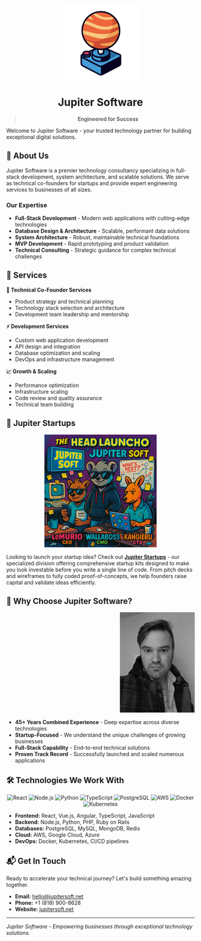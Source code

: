 <div align="center">
  <img src="../assets/images/jupiter-software-logo.png" alt="Jupiter Software" width="200" height="200">
  
  # Jupiter Software

  > **Engineered for Success**

</div>

Welcome to Jupiter Software - your trusted technology partner for building exceptional digital solutions.

## 🚀 About Us

Jupiter Software is a premier technology consultancy specializing in full-stack development, system architecture, and scalable solutions. We serve as technical co-founders for startups and provide expert engineering services to businesses of all sizes.

### Our Expertise

- **Full-Stack Development** - Modern web applications with cutting-edge technologies
- **Database Design & Architecture** - Scalable, performant data solutions
- **System Architecture** - Robust, maintainable technical foundations
- **MVP Development** - Rapid prototyping and product validation
- **Technical Consulting** - Strategic guidance for complex technical challenges

## 💼 Services

**🔧 Technical Co-Founder Services**

- Product strategy and technical planning
- Technology stack selection and architecture
- Development team leadership and mentorship

**⚡ Development Services**

- Custom web application development
- API design and integration
- Database optimization and scaling
- DevOps and infrastructure management

**📈 Growth & Scaling**

- Performance optimization
- Infrastructure scaling
- Code review and quality assurance
- Technical team building

## 🚀 Jupiter Startups

<div align="center">
  <img src="../assets/images/startup-cartoon.jpg" alt="Jupiter Startups" width="300" height="300">
</div>

Looking to launch your startup idea? Check out [**Jupiter Startups**](https://jupitersoft.net/startups/) - our specialized division offering comprehensive startup kits designed to make you look investable before you write a single line of code. From pitch decks and wireframes to fully coded proof-of-concepts, we help founders raise capital and validate ideas efficiently.

## 🌟 Why Choose Jupiter Software?

<div align="right">
  <img src="../assets/images/team-photo.jpg" alt="Jupiter Software Team" width="200" height="267">
</div>

- **45+ Years Combined Experience** - Deep expertise across diverse technologies
- **Startup-Focused** - We understand the unique challenges of growing businesses
- **Full-Stack Capability** - End-to-end technical solutions
- **Proven Track Record** - Successfully launched and scaled numerous applications

## 🛠️ Technologies We Work With

<div align="center">
  <img src="https://img.shields.io/badge/React-61DAFB?style=for-the-badge&logo=react&logoColor=black" alt="React">
  <img src="https://img.shields.io/badge/Node.js-339933?style=for-the-badge&logo=node.js&logoColor=white" alt="Node.js">
  <img src="https://img.shields.io/badge/Python-3776AB?style=for-the-badge&logo=python&logoColor=white" alt="Python">
  <img src="https://img.shields.io/badge/TypeScript-3178C6?style=for-the-badge&logo=typescript&logoColor=white" alt="TypeScript">
  <img src="https://img.shields.io/badge/PostgreSQL-336791?style=for-the-badge&logo=postgresql&logoColor=white" alt="PostgreSQL">
  <img src="https://img.shields.io/badge/AWS-232F3E?style=for-the-badge&logo=amazon-aws&logoColor=white" alt="AWS">
  <img src="https://img.shields.io/badge/Docker-2496ED?style=for-the-badge&logo=docker&logoColor=white" alt="Docker">
  <img src="https://img.shields.io/badge/Kubernetes-326CE5?style=for-the-badge&logo=kubernetes&logoColor=white" alt="Kubernetes">
</div>

- **Frontend:** React, Vue.js, Angular, TypeScript, JavaScript
- **Backend:** Node.js, Python, PHP, Ruby on Rails
- **Databases:** PostgreSQL, MySQL, MongoDB, Redis
- **Cloud:** AWS, Google Cloud, Azure
- **DevOps:** Docker, Kubernetes, CI/CD pipelines

## 📬 Get In Touch

Ready to accelerate your technical journey? Let's build something amazing together.

- **Email:** hello@jupitersoft.net
- **Phone:** +1 (818) 900-8628
- **Website:** [jupitersoft.net](https://jupitersoft.net)

---

_Jupiter Software - Empowering businesses through exceptional technology solutions._
